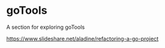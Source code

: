 # goTools

A section for exploring goTools

https://www.slideshare.net/aladine/refactoring-a-go-project
